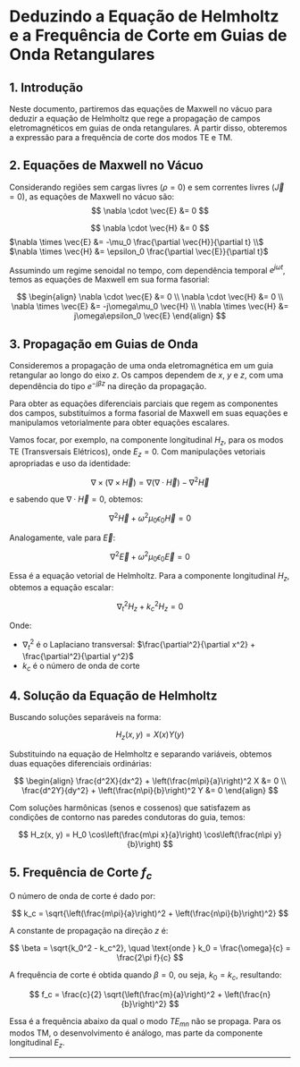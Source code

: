 # Deduzindo a Equação de Helmholtz e a Frequência de Corte em Guias de Onda Retangulares

## 1. Introdução

Neste documento, partiremos das equações de Maxwell no vácuo para deduzir a equação de Helmholtz que rege a propagação de campos eletromagnéticos em guias de onda retangulares. A partir disso, obteremos a expressão para a frequência de corte dos modos TE e TM.

## 2. Equações de Maxwell no Vácuo

Considerando regiões sem cargas livres ($\rho = 0$) e sem correntes livres ($\vec{J} = 0$), as equações de Maxwell no vácuo são:
$$
\nabla \cdot \vec{E} &= 0 
$$

$$
\nabla \cdot \vec{H} &= 0 
$$
$\nabla \times \vec{E} &= -\mu_0 \frac{\partial \vec{H}}{\partial t} \\$
$\nabla \times \vec{H} &= \epsilon_0 \frac{\partial \vec{E}}{\partial t}$

Assumindo um regime senoidal no tempo, com dependência temporal $e^{j\omega t}$, temos as equações de Maxwell em sua forma fasorial:

$$
\begin{align}
\nabla \cdot \vec{E} &= 0 \\
\nabla \cdot \vec{H} &= 0 \\
\nabla \times \vec{E} &= -j\omega\mu_0 \vec{H} \\
\nabla \times \vec{H} &= j\omega\epsilon_0 \vec{E}
\end{align}
$$

## 3. Propagação em Guias de Onda

Consideremos a propagação de uma onda eletromagnética em um guia retangular ao longo do eixo $z$. Os campos dependem de $x$, $y$ e $z$, com uma dependência do tipo $e^{-j\beta z}$ na direção da propagação.

Para obter as equações diferenciais parciais que regem as componentes dos campos, substituímos a forma fasorial de Maxwell em suas equações e manipulamos vetorialmente para obter equações escalares.

Vamos focar, por exemplo, na componente longitudinal $H_z$, para os modos TE (Transversais Elétricos), onde $E_z = 0$. Com manipulações vetoriais apropriadas e uso da identidade:

$$
\nabla \times (\nabla \times \vec{H}) = \nabla(\nabla \cdot \vec{H}) - \nabla^2 \vec{H}
$$

e sabendo que $\nabla \cdot \vec{H} = 0$, obtemos:

$$
\nabla^2 \vec{H} + \omega^2 \mu_0 \epsilon_0 \vec{H} = 0
$$

Analogamente, vale para $\vec{E}$:

$$
\nabla^2 \vec{E} + \omega^2 \mu_0 \epsilon_0 \vec{E} = 0
$$

Essa é a equação vetorial de Helmholtz. Para a componente longitudinal $H_z$, obtemos a equação escalar:

$$
\nabla_t^2 H_z + k_c^2 H_z = 0
$$

Onde:
- $\nabla_t^2$ é o Laplaciano transversal: $\frac{\partial^2}{\partial x^2} + \frac{\partial^2}{\partial y^2}$
- $k_c$ é o número de onda de corte

## 4. Solução da Equação de Helmholtz

Buscando soluções separáveis na forma:

$$
H_z(x, y) = X(x)Y(y)
$$

Substituindo na equação de Helmholtz e separando variáveis, obtemos duas equações diferenciais ordinárias:

$$
\begin{align}
\frac{d^2X}{dx^2} + \left(\frac{m\pi}{a}\right)^2 X &= 0 \\
\frac{d^2Y}{dy^2} + \left(\frac{n\pi}{b}\right)^2 Y &= 0
\end{align}
$$

Com soluções harmônicas (senos e cossenos) que satisfazem as condições de contorno nas paredes condutoras do guia, temos:

$$
H_z(x, y) = H_0 \cos\left(\frac{m\pi x}{a}\right) \cos\left(\frac{n\pi y}{b}\right)
$$

## 5. Frequência de Corte $f_c$

O número de onda de corte é dado por:

$$
k_c = \sqrt{\left(\frac{m\pi}{a}\right)^2 + \left(\frac{n\pi}{b}\right)^2}
$$

A constante de propagação na direção $z$ é:

$$
\beta = \sqrt{k_0^2 - k_c^2}, \quad \text{onde } k_0 = \frac{\omega}{c} = \frac{2\pi f}{c}
$$

A frequência de corte é obtida quando $\beta = 0$, ou seja, $k_0 = k_c$, resultando:

$$
f_c = \frac{c}{2} \sqrt{\left(\frac{m}{a}\right)^2 + \left(\frac{n}{b}\right)^2}
$$

Essa é a frequência abaixo da qual o modo $TE_{mn}$ não se propaga. Para os modos TM, o desenvolvimento é análogo, mas parte da componente longitudinal $E_z$.

---

